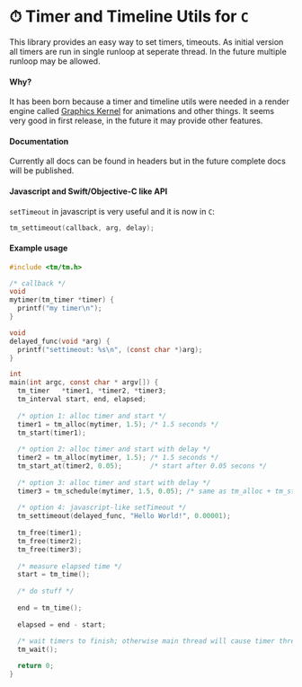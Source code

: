 # ⏱ Timer and Timeline Utils for `C`

This library provides an easy way to set timers, timeouts. 
As initial version all timers are run in single runloop at seperate thread. 
In the future multiple runloop may be allowed. 

#### Why? 

It has been born because a timer and timeline utils were needed in a render engine called [Graphics Kernel](https://github.com/recp/gk) for animations and other things. 
It seems very good in first release, in the future it may provide other features.

#### Documentation

Currently all docs can be found in headers but in the future complete docs will be published. 

#### Javascript and Swift/Objective-C like API

`setTimeout` in javascript is very useful and it is now in `C`:

```C
tm_settimeout(callback, arg, delay);
```

#### Example usage

```C
#include <tm/tm.h>

/* callback */
void
mytimer(tm_timer *timer) {
  printf("my timer\n");
}

void
delayed_func(void *arg) {
  printf("settimeout: %s\n", (const char *)arg);
}

int 
main(int argc, const char * argv[]) {
  tm_timer   *timer1, *timer2, *timer3;
  tm_interval start, end, elapsed;
 
  /* option 1: alloc timer and start */
  timer1 = tm_alloc(mytimer, 1.5); /* 1.5 seconds */
  tm_start(timer1);
  
  /* option 2: alloc timer and start with delay */
  timer2 = tm_alloc(mytimer, 1.5); /* 1.5 seconds */
  tm_start_at(timer2, 0.05);       /* start after 0.05 secons */
  
  /* option 3: alloc timer and start with delay */
  timer3 = tm_schedule(mytimer, 1.5, 0.05); /* same as tm_alloc + tm_start_at */
  
  /* option 4: javascript-like setTimeout */
  tm_settimeout(delayed_func, "Hello World!", 0.00001);
  
  tm_free(timer1);
  tm_free(timer2);
  tm_free(timer3);
  
  /* measure elapsed time */
  start = tm_time();
  
  /* do stuff */
  
  end = tm_time();
  
  elapsed = end - start;
  
  /* wait timers to finish; otherwise main thread will cause timer thread to be exited */
  tm_wait();

  return 0;
}

```
